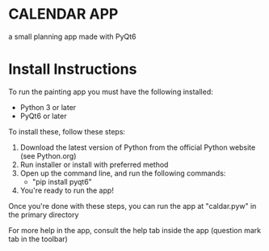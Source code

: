 # CALENDAR APP
a small planning app made with PyQt6
# Install Instructions
  To run the painting app you must have the following installed:
- Python 3 or later
- PyQt6 or later

To install these, follow these steps:
1. Download the latest version of Python from the official Python website (see Python.org)
2. Run installer or install with preferred method
3. Open up the command line, and run the following commands:
     - "pip install pyqt6"
4. You're ready to run the app!

Once you're done with these steps, you can run the app at "caldar.pyw" in the primary directory

For more help in the app, consult the help tab inside the app (question mark tab in the toolbar)
